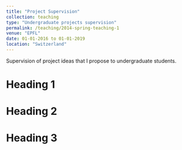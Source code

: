 ```yaml
---
title: "Project Supervision"
collection: teaching
type: "Undergraduate projects supervision"
permalink: /teaching/2014-spring-teaching-1
venue: "EPFL"
date: 01-01-2016 to 01-01-2019
location: "Switzerland"
---
```



Supervision of project ideas that I propose to undergraduate students.

Heading 1
======

Heading 2
======

Heading 3
======

